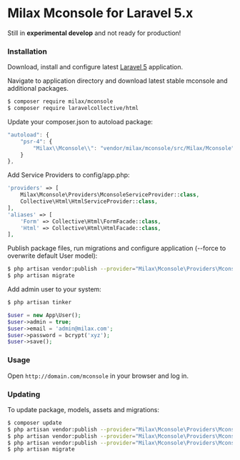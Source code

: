 # Milax Mconsole for Laravel 5.x #

Still in **experimental develop** and not ready for production!

### Installation ###

Download, install and configure latest [Laravel 5](http://laravel.com) application.

Navigate to application directory and download latest stable mconsole and additional packages.

```sh
$ composer require milax/mconsole
$ composer require laravelcollective/html
```

Update your composer.json to autoload package:

```javascript
"autoload": {
    "psr-4": {
		"Milax\\Mconsole\\": "vendor/milax/mconsole/src/Milax/Mconsole"
    }
},
```

Add Service Providers to config/app.php:

```php
'providers' => [
    Milax\Mconsole\Providers\MconsoleServiceProvider::class,
    Collective\Html\HtmlServiceProvider::class,
],
'aliases' => [
	'Form' => Collective\Html\FormFacade::class,
	'Html' => Collective\Html\HtmlFacade::class,
],
```

Publish package files, run migrations and configure application (--force to overwrite default User model):

```sh
$ php artisan vendor:publish --provider="Milax\Mconsole\Providers\MconsoleServiceProvider" --force
$ php artisan migrate
```

Add admin user to your system:

```sh
$ php artisan tinker
```

```php
$user = new App\User();
$user->admin = true;
$user->email = 'admin@milax.com';
$user->password = bcrypt('xyz');
$user->save();
```


### Usage ###

Open `http://domain.com/mconsole` in your browser and log in.

### Updating ###

To update package, models, assets and migrations:

```sh
$ composer update
$ php artisan vendor:publish --provider="Milax\Mconsole\Providers\MconsoleServiceProvider" --tag=migrations --force
$ php artisan vendor:publish --provider="Milax\Mconsole\Providers\MconsoleServiceProvider" --tag=models --force
$ php artisan vendor:publish --provider="Milax\Mconsole\Providers\MconsoleServiceProvider" --tag=assets --force
$ php artisan migrate
```